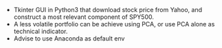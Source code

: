 *	Tkinter GUI in Python3 that download stock price from Yahoo, and construct a most relevant component of SPY500. 
*	A less volatile portfolio can be achieve using PCA, or use PCA alone as technical indicator.
* Advise to use Anaconda as default env

